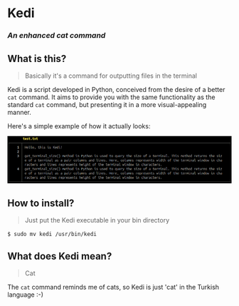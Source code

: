 # Kedi

### *An enhanced cat command*

## What is this?

> Basically it's a command for outputting files in the terminal

Kedi is a script developed in Python, conceived from the desire of a better `cat` command. It aims to provide you with the same functionality as the standard `cat` command, but presenting it in a more visual-appealing manner.

Here's a simple example of how it actually looks:

<img src="example.png"></img>

## How to install?

> Just put the Kedi executable in your bin directory

```
$ sudo mv kedi /usr/bin/kedi
```

## What does Kedi mean?

> Cat

The `cat` command reminds me of cats, so Kedi is just 'cat' in the Turkish language :-)